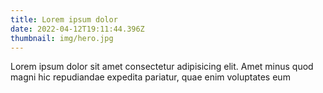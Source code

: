 ```yaml
---
title: Lorem ipsum dolor
date: 2022-04-12T19:11:44.396Z
thumbnail: img/hero.jpg
---
```


Lorem ipsum dolor sit amet consectetur adipisicing elit. Amet minus quod magni hic repudiandae expedita pariatur, quae enim voluptates eum
